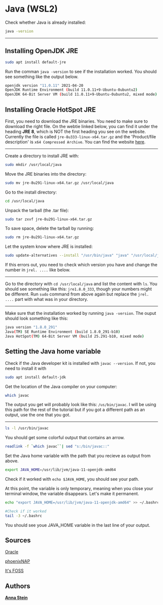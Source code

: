# Java (WSL2)
Check whether Java is already installed:
```bash
java -version
```

---

## Installing OpenJDK JRE
```bash 
sudo apt install default-jre
```
Run the comman `java -version` to see if the installation worked.
You should see something like the output below.
```bash
openjdk version "11.0.11" 2021-04-20
OpenJDK Runtime Environment (build 11.0.11+9-Ubuntu-0ubuntu2)
OpenJDK 64-Bit Server VM (build 11.0.11+9-Ubuntu-0ubuntu2, mixed mode)
```

## Installing Oracle HotSpot JRE
First, you need to download the JRE binaries. You need to make sure to download the right file. On the webtie linked below, you can find it under the heading **JRE 8**, which is NOT the first heading you see on the website. Currently the file is called `jre-8u333-linux-x64.tar.gz` and the 'Product/file description' is `x64 Compressed Archive`.
You can find the website [here](https://www.oracle.com/java/technologies/downloads/#java8).

---

Create a directory to install JRE with:
```bash 
sudo mkdir /usr/local/java
```

Move the JRE binaries into the directory:
```bash
sudo mv jre-8u291-linux-x64.tar.gz /usr/local/java
```

Go to the install directory:
```bash
cd /usr/local/java
```

Unpack the tarball (the .tar file):
```bash
sudo tar zxvf jre-8u291-linux-x64.tar.gz
```

To save space, delete the tarball by running:
```bash
sudo rm jre-8u291-linux-x64.tar.gz
```

Let the system know where JRE is installed: 
```bash
sudo update-alternatives --install "/usr/bin/java" "java" "/usr/local/java/jre1.8.0_291/bin/java" 1
```
If this errors out, you need to check which version you have and change the number in `jrel. ....` like below.  

---

Go to the directory with `cd /usr/local/java` and list the content with `ls`. 
You should see something like this: `jre1.8.0_333`, though your numbers might be different. 
Run `sudo` command from above again but replace the `jrel. ....` part with what was in your directory. 

---

Make sure that the installation worked by running `java -version`. The ouput should look something like this: 
```bash
java version "1.8.0_291"
Java(TM) SE Runtime Environment (build 1.8.0_291-b10)
Java HotSpot(TM) 64-Bit Server VM (build 25.291-b10, mixed mode)
```

## Setting the Java home variable 
Check if the Java developer kit is installed with `javac --version`.
If not, you need to install it with 
```bash
sudo apt install default-jdk
```
Get the location of the Java compiler on your computer:
```bash
which javac
```
The output you get will probably look like this: `/us/bin/javac`. I will be using this path for the rest of the tutorial but if you got a different path as an output, use the one that you got. 

---

```bash
ls -l /usr/bin/javac
```
You should get some colorful output that contains an arrow. 

```bash
readlink -f `which javac``| sed "s:/bin/javac::"
```

Set the Java home variable with the path that you recieve as output from above.

```bash
export JAVA_HOME=/usr/lib/jvm/java-11-openjdk-amd64
```

Check if it worked with `echo $JAVA_HOME`, you should see your path.

At this point, the variable is only temporary, meaning when you close your terminal window, the variable disappears. Let's make it permanent.

```bash
echo "export JAVA_HOME=/usr/lib/jvm/java-11-openjdk-amd64" >> ~/.bashrc

#Check if it worked
tail -3 ~/.bashrc
```
You should see youe JAVA_HOME variable in the last line of your output. 



## Sources
[Oracle](https://www.oracle.com/java/technologies/downloads/#java8)

[phoenixNAP](https://phoenixnap.com/kb/check-java-version-linux)

[It's FOSS](https://itsfoss/set-java-home-ubuntu/)

## Authors
[**Anna Stein**](https://slam.phil.hhu.de/authors/anna/)


